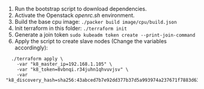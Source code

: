 1. Run the bootstrap script to download dependencies.
2. Activate the Openstack *openrc.sh* environment.
3. Build the base cpu image: `./packer build image/cpu/build.json`
4. Init terraform in this folder: `./terraform init`
5. Generate a join token `sudo kubeadm token create --print-join-command`
6. Apply the script to create slave nodes (Change the variables accordingly):
```
  ./terraform apply \
    -var "k8_master_ip=192.168.1.105" \
    -var "k8_token=8vbnqi.r34juhn1qhvuvjsv" \
    -var "k8_discovery_hash=sha256:43abced7b7e92dd377b37d5a993974a237671f7883d63e9c926965b3ed24256f"
```
